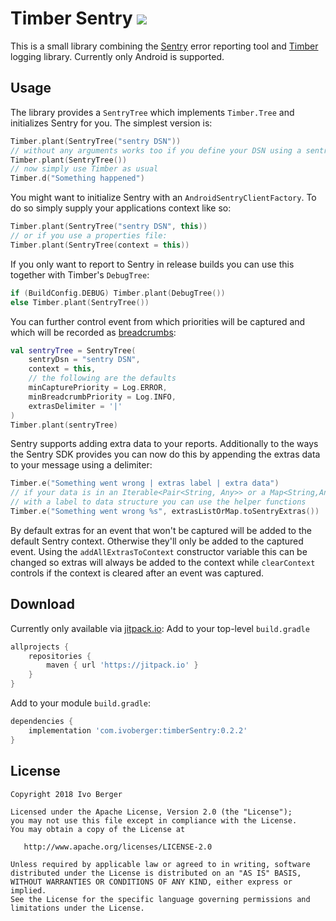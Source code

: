 # Timber Sentry [![](https://jitpack.io/v/com.ivoberger/timberSentry.svg)](https://jitpack.io/#com.ivoberger/timberSentry)

This is a small library combining the [Sentry][1] error reporting tool and [Timber][2] logging library.
Currently only Android is supported.

## Usage

The library provides a `SentryTree` which implements `Timber.Tree` and initializes Sentry for you. The simplest version is:
```Kotlin
Timber.plant(SentryTree("sentry DSN"))
// without any arguments works too if you define your DSN using a sentry.properties file
Timber.plant(SentryTree())
// now simply use Timber as usual
Timber.d("Something happened")
```
You might want to initialize Sentry with an `AndroidSentryClientFactory`. To do so simply supply your applications context like so:
```Kotlin
Timber.plant(SentryTree("sentry DSN", this))
// or if you use a properties file:
Timber.plant(SentryTree(context = this))
```
If you only want to report to Sentry in release builds you can use this together with Timber's `DebugTree`:
```Kotlin
if (BuildConfig.DEBUG) Timber.plant(DebugTree())
else Timber.plant(SentryTree())
```

You can further control event from which priorities will be captured and which will be recorded as [breadcrumbs][3]:
```Kotlin
val sentryTree = SentryTree(
    sentryDsn = "sentry DSN",
    context = this,
    // the following are the defaults
    minCapturePriority = Log.ERROR,
    minBreadcrumbPriority = Log.INFO,
    extrasDelimiter = '|'
)
Timber.plant(sentryTree)
```
Sentry supports adding extra data to your reports. Additionally to the ways the Sentry SDK provides you can now do this by appending the extras data to your message using a delimiter:
```Kotlin
Timber.e("Something went wrong | extras label | extra data")
// if your data is in an Iterable<Pair<String, Any>> or a Map<String,Any>
// with a label to data structure you can use the helper functions
Timber.e("Something went wrong %s", extrasListOrMap.toSentryExtras())
```
By default extras for an event that won't be captured will be added to the default Sentry context. Otherwise they'll only be added to the captured event.
Using the `addAllExtrasToContext` constructor variable this can be changed so extras will always be added to the context while `clearContext` controls if the context is cleared after an event was captured.

## Download
Currently only available via [jitpack.io](https://jitpack.io):
Add to your top-level `build.gradle`
```groovy
allprojects {
    repositories {
        maven { url 'https://jitpack.io' }
    }
}
```
Add to your module `build.gradle`:
```groovy
dependencies {
    implementation 'com.ivoberger:timberSentry:0.2.2'
}
```


## License

    Copyright 2018 Ivo Berger

    Licensed under the Apache License, Version 2.0 (the "License");
    you may not use this file except in compliance with the License.
    You may obtain a copy of the License at

       http://www.apache.org/licenses/LICENSE-2.0

    Unless required by applicable law or agreed to in writing, software
    distributed under the License is distributed on an "AS IS" BASIS,
    WITHOUT WARRANTIES OR CONDITIONS OF ANY KIND, either express or implied.
    See the License for the specific language governing permissions and
    limitations under the License.

[1]: https://sentry.io/
[2]: https://github.com/JakeWharton/timber
[3]: https://docs.sentry.io/clients/java/context/

